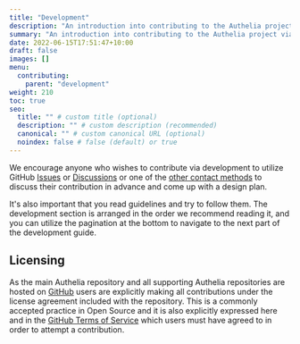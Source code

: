 ```yaml
---
title: "Development"
description: "An introduction into contributing to the Authelia project via development."
summary: "An introduction into contributing to the Authelia project via development."
date: 2022-06-15T17:51:47+10:00
draft: false
images: []
menu:
  contributing:
    parent: "development"
weight: 210
toc: true
seo:
  title: "" # custom title (optional)
  description: "" # custom description (recommended)
  canonical: "" # custom canonical URL (optional)
  noindex: false # false (default) or true
---
```


We encourage anyone who wishes to contribute via development to utilize GitHub [Issues] or [Discussions] or one of the
[other contact methods](../../information/contact.md) to discuss their contribution in advance and come up with a design
plan.

It's also important that you read guidelines and try to follow them. The development section is arranged in the order
we recommend reading it, and you can utilize the pagination at the bottom to navigate to the next part of the
development guide.

## Licensing

As the main Authelia repository and all supporting Authelia repositories are hosted on [GitHub](https://github.com)
users are explicitly making all contributions under the license agreement included with the repository. This is a
commonly accepted practice in Open Source and it is also explicitly expressed here and in the
[GitHub Terms of Service](https://docs.github.com/en/site-policy/github-terms/github-terms-of-service#6-contributions-under-repository-license)
 which users must have agreed to in order to attempt a contribution.

[Issues]: https://github.com/authelia/authelia/issues
[Discussions]: https://github.com/authelia/authelia/discussions
